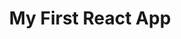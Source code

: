 ---
title: My First React App
description: In this project I built Tic Tac Toe following the tutorials from the React Documentation.
layout: layouts/projectpage.njk
link1: '#'
link2: 'https://github.com/brodymileham/first-react-project'
---